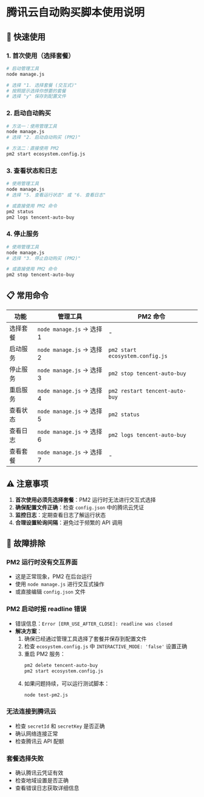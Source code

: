 # 腾讯云自动购买脚本使用说明

## 🚀 快速使用

### 1. 首次使用（选择套餐）

```bash
# 启动管理工具
node manage.js

# 选择 "1. 选择套餐 (交互式)"
# 按照提示选择你想要的套餐
# 选择 "y" 保存到配置文件
```

### 2. 启动自动购买

```bash
# 方法一：使用管理工具
node manage.js
# 选择 "2. 启动自动购买 (PM2)"

# 方法二：直接使用 PM2
pm2 start ecosystem.config.js
```

### 3. 查看状态和日志

```bash
# 使用管理工具
node manage.js
# 选择 "5. 查看运行状态" 或 "6. 查看日志"

# 或直接使用 PM2 命令
pm2 status
pm2 logs tencent-auto-buy
```

### 4. 停止服务

```bash
# 使用管理工具
node manage.js
# 选择 "3. 停止自动购买 (PM2)"

# 或直接使用 PM2 命令
pm2 stop tencent-auto-buy
```

## 📋 常用命令

| 功能 | 管理工具 | PM2 命令 |
|------|----------|----------|
| 选择套餐 | `node manage.js` → 选择 1 | - |
| 启动服务 | `node manage.js` → 选择 2 | `pm2 start ecosystem.config.js` |
| 停止服务 | `node manage.js` → 选择 3 | `pm2 stop tencent-auto-buy` |
| 重启服务 | `node manage.js` → 选择 4 | `pm2 restart tencent-auto-buy` |
| 查看状态 | `node manage.js` → 选择 5 | `pm2 status` |
| 查看日志 | `node manage.js` → 选择 6 | `pm2 logs tencent-auto-buy` |
| 查看套餐 | `node manage.js` → 选择 7 | - |

## ⚠️ 注意事项

1. **首次使用必须先选择套餐**：PM2 运行时无法进行交互式选择
2. **确保配置文件正确**：检查 `config.json` 中的腾讯云凭证
3. **监控日志**：定期查看日志了解运行状态
4. **合理设置轮询间隔**：避免过于频繁的 API 调用

## 🔧 故障排除

### PM2 运行时没有交互界面
- 这是正常现象，PM2 在后台运行
- 使用 `node manage.js` 进行交互式操作
- 或直接编辑 `config.json` 文件

### PM2 启动时报 readline 错误
- 错误信息：`Error [ERR_USE_AFTER_CLOSE]: readline was closed`
- **解决方案**：
  1. 确保已经通过管理工具选择了套餐并保存到配置文件
  2. 检查 `ecosystem.config.js` 中 `INTERACTIVE_MODE: 'false'` 设置正确
  3. 重启 PM2 服务：
     ```bash
     pm2 delete tencent-auto-buy
     pm2 start ecosystem.config.js
     ```
  4. 如果问题持续，可以运行测试脚本：
     ```bash
     node test-pm2.js
     ```

### 无法连接到腾讯云
- 检查 `secretId` 和 `secretKey` 是否正确
- 确认网络连接正常
- 检查腾讯云 API 配额

### 套餐选择失败
- 确认腾讯云凭证有效
- 检查地域设置是否正确
- 查看错误日志获取详细信息 